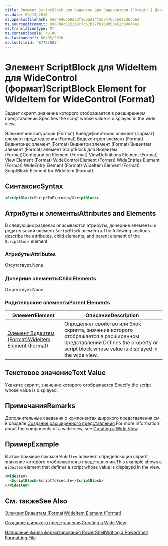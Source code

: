 ```yaml
---
title: Элемент ScriptBlock для Видеитем для Видеконтрол (Format) | Документация Майкрософт
ms.date: 09/13/2016
ms.openlocfilehash: be649d6de0d2dfa6bad14f2d7476cced9cd6cb6d
ms.sourcegitcommit: 0907b8c6322d2c7c61b17f8168d53452c8964b41
ms.translationtype: MT
ms.contentlocale: ru-RU
ms.lasthandoff: 08/05/2020
ms.locfileid: "87787603"
---
```

# <a name="scriptblock-element-for-wideitem-for-widecontrol-format"></a><span data-ttu-id="9f8f0-102">Элемент ScriptBlock для WideItem для WideControl (формат)</span><span class="sxs-lookup"><span data-stu-id="9f8f0-102">ScriptBlock Element for WideItem for WideControl (Format)</span></span>

<span data-ttu-id="9f8f0-103">Задает скрипт, значение которого отображается в расширенном представлении.</span><span class="sxs-lookup"><span data-stu-id="9f8f0-103">Specifies the script whose value is displayed in the wide view.</span></span>

<span data-ttu-id="9f8f0-104">Элемент конфигурации (Format) Виевдефинитионс элемент (формат) элемент представления (Format) Видеконтрол элемент (Format) Видинтриес элемент (Format) Видинтри элемент (Format) Видеитем элемент (Format) элемент ScriptBlock для Видеитем (Format)</span><span class="sxs-lookup"><span data-stu-id="9f8f0-104">Configuration Element (Format) ViewDefinitions Element (Format) View Element (Format) WideControl Element (Format) WideEntries Element (Format) WideEntry Element (Format) WideItem Element (Format) ScriptBlock Element for WideItem (Format)</span></span>

## <a name="syntax"></a><span data-ttu-id="9f8f0-105">Синтаксис</span><span class="sxs-lookup"><span data-stu-id="9f8f0-105">Syntax</span></span>

```xml
<ScriptBlock>ScriptToExecute</ScriptBlock>
```

## <a name="attributes-and-elements"></a><span data-ttu-id="9f8f0-106">Атрибуты и элементы</span><span class="sxs-lookup"><span data-stu-id="9f8f0-106">Attributes and Elements</span></span>

<span data-ttu-id="9f8f0-107">В следующих разделах описываются атрибуты, дочерние элементы и родительский элемент `ScriptBlock` элемента.</span><span class="sxs-lookup"><span data-stu-id="9f8f0-107">The following sections describe the attributes, child elements, and parent element of the `ScriptBlock` element.</span></span>

### <a name="attributes"></a><span data-ttu-id="9f8f0-108">Атрибуты</span><span class="sxs-lookup"><span data-stu-id="9f8f0-108">Attributes</span></span>

<span data-ttu-id="9f8f0-109">Отсутствует.</span><span class="sxs-lookup"><span data-stu-id="9f8f0-109">None.</span></span>

### <a name="child-elements"></a><span data-ttu-id="9f8f0-110">Дочерние элементы</span><span class="sxs-lookup"><span data-stu-id="9f8f0-110">Child Elements</span></span>

<span data-ttu-id="9f8f0-111">Отсутствует.</span><span class="sxs-lookup"><span data-stu-id="9f8f0-111">None.</span></span>

### <a name="parent-elements"></a><span data-ttu-id="9f8f0-112">Родительские элементы</span><span class="sxs-lookup"><span data-stu-id="9f8f0-112">Parent Elements</span></span>

|<span data-ttu-id="9f8f0-113">Элемент</span><span class="sxs-lookup"><span data-stu-id="9f8f0-113">Element</span></span>|<span data-ttu-id="9f8f0-114">Описание</span><span class="sxs-lookup"><span data-stu-id="9f8f0-114">Description</span></span>|
|-------------|-----------------|
|[<span data-ttu-id="9f8f0-115">Элемент Видеитем (Format)</span><span class="sxs-lookup"><span data-stu-id="9f8f0-115">WideItem Element (Format)</span></span>](./wideitem-element-for-widecontrol-format.md)|<span data-ttu-id="9f8f0-116">Определяет свойство или блок скрипта, значение которого отображается в расширенном представлении.</span><span class="sxs-lookup"><span data-stu-id="9f8f0-116">Defines the property or script block whose value is displayed in the wide view.</span></span>|

## <a name="text-value"></a><span data-ttu-id="9f8f0-117">Текстовое значение</span><span class="sxs-lookup"><span data-stu-id="9f8f0-117">Text Value</span></span>

<span data-ttu-id="9f8f0-118">Укажите скрипт, значение которого отображается.</span><span class="sxs-lookup"><span data-stu-id="9f8f0-118">Specify the script whose value is displayed.</span></span>

## <a name="remarks"></a><span data-ttu-id="9f8f0-119">Примечания</span><span class="sxs-lookup"><span data-stu-id="9f8f0-119">Remarks</span></span>

<span data-ttu-id="9f8f0-120">Дополнительные сведения о компонентах широкого представления см. в разделе [Создание расширенного представления](./creating-a-wide-view.md).</span><span class="sxs-lookup"><span data-stu-id="9f8f0-120">For more information about the components of a wide view, see [Creating a Wide View](./creating-a-wide-view.md).</span></span>

## <a name="example"></a><span data-ttu-id="9f8f0-121">Пример</span><span class="sxs-lookup"><span data-stu-id="9f8f0-121">Example</span></span>

<span data-ttu-id="9f8f0-122">В этом примере показан `WideItem` элемент, определяющий скрипт, значение которого отображается в представлении.</span><span class="sxs-lookup"><span data-stu-id="9f8f0-122">This example shows a `WideItem` element that defines a script whose value is displayed in the view.</span></span>

```xml
<WideItem>
  <ScriptBlock>ScriptToExecute</ScriptBlock>
</WideItem>
```

## <a name="see-also"></a><span data-ttu-id="9f8f0-123">См. также</span><span class="sxs-lookup"><span data-stu-id="9f8f0-123">See Also</span></span>

[<span data-ttu-id="9f8f0-124">Элемент Видеитем (Format)</span><span class="sxs-lookup"><span data-stu-id="9f8f0-124">WideItem Element (Format)</span></span>](./wideitem-element-for-widecontrol-format.md)

[<span data-ttu-id="9f8f0-125">Создание широкого представления</span><span class="sxs-lookup"><span data-stu-id="9f8f0-125">Creating a Wide View</span></span>](./creating-a-wide-view.md)

[<span data-ttu-id="9f8f0-126">Написание файла форматирования PowerShell</span><span class="sxs-lookup"><span data-stu-id="9f8f0-126">Writing a PowerShell Formatting File</span></span>](./writing-a-powershell-formatting-file.md)
